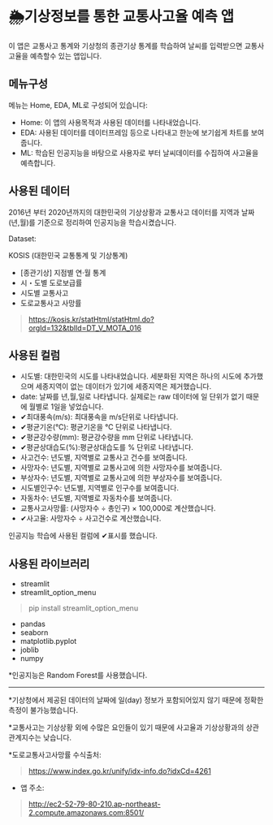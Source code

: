🌦️기상정보를 통한 교통사고율 예측 앱
========

이 앱은 교통사고 통계와 기상청의 종관기상 통계를 학습하여 날씨를 입력받으면 교통사고율을 예측할수 있는 앱입니다.

메뉴구성
----
메뉴는 Home, EDA, ML로 구성되어 있습니다:

- Home: 이 앱의 사용목적과 사용된 데이터를 나타내었습니다.
- EDA: 사용된 데이터를 데이터프레임 등으로 나타내고 한눈에 보기쉽게 차트를 보여줍니다.
- ML: 학습된 인공지능을 바탕으로 사용자로 부터 날씨데이터를 수집하여 사고율을 예측합니다.

사용된 데이터
----
2016년 부터 2020년까지의 대한민국의 기상상황과 교통사고 데이터를 지역과 날짜(년,월)를 기준으로 정리하여 인공지능을 학습시켰습니다. 

Dataset:

KOSIS (대한민국 교통통계 및 기상통계)
- [종관기상] 지점별 연·월 통계
- 시・도별 도로보급률
- 시도별 교통사고
- 도로교통사고 사망률
>https://kosis.kr/statHtml/statHtml.do?orgId=132&tblId=DT_V_MOTA_016

사용된 컬럼
----
- 시도별: 대한민국의 시도를 나타내었습니다. 세분화된 지역은 하나의 시도에 추가했으며 세종지역이 없는 데이터가 있기에 세종지역은 제거했습니다. 
- date: 날짜를 년,월,일로 나타냅니다. 실제로는 raw 데이터에 일 단위가 없기 때문에 월별로 1일을 넣었습니다. 
- ✔최대풍속(m/s): 최대풍속을 m/s단위로 나타냅니다.
- ✔평균기온(℃): 평균기온을 ℃ 단위로 나타냅니다.
- ✔평균강수량(mm): 평균강수량을 mm 단위로 나타냅니다.
- ✔평균상대습도(%):평균상대습도를 % 단위로 나타냅니다.
- 사고건수: 년도별, 지역별로 교통사고 건수를 보여줍니다.
- 사망자수: 년도별, 지역별로 교통사고에 의한 사망자수를 보여줍니다.
- 부상자수: 년도별, 지역별로 교통사고에 의한 부상자수를 보여줍니다.
- 시도별인구수: 년도별, 지역별로 인구수를 보여줍니다.
- 자동차수: 년도별, 지역별로 자동차수를 보여줍니다.
- 교통사고사망률: (사망자수 ÷ 총인구) × 100,000로 계산했습니다. 
- ✔사고율: 사망자수 ÷ 사고건수로 계산했습니다. 

인공지능 학습에 사용된 컬럼에 ✔표시를 했습니다.

사용된 라이브러리
----
- streamlit
- streamlit_option_menu
>pip install streamlit_option_menu
- pandas
- seaborn
- matplotlib.pyplot
- joblib
- numpy

*인공지능은 Random Forest를 사용했습니다.

----

*기상청에서 제공된 데이터의 날짜에 일(day) 정보가 포함되어있지 않기 때문에 정확한 측정이 불가능했습니다. 

*교통사고는 기상상황 외에 수많은 요인들이 있기 때문에 사고율과 기상상황과의 상관관계지수는 낮습니다.

*도로교통사고사망률 수식출처:
>https://www.index.go.kr/unify/idx-info.do?idxCd=4261

- 앱 주소:
>http://ec2-52-79-80-210.ap-northeast-2.compute.amazonaws.com:8501/
